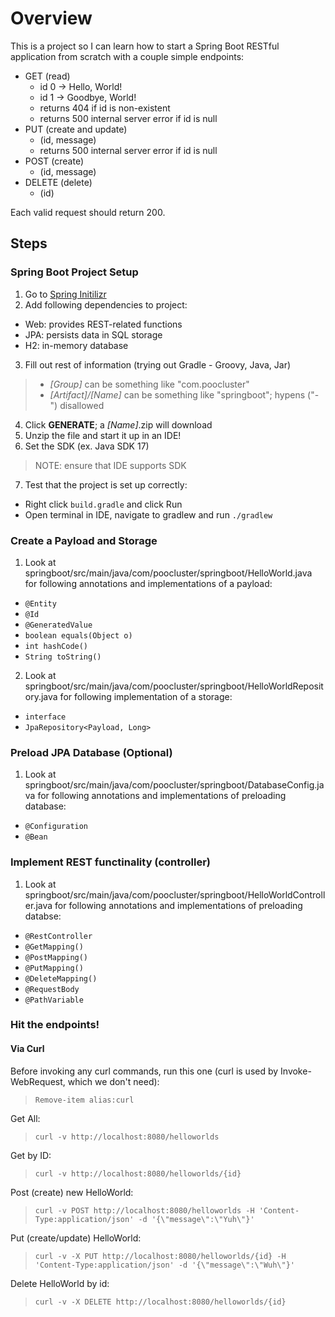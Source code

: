 # Overview
This is a project so I can learn how to start a Spring Boot RESTful application from scratch with a couple simple endpoints:
- GET (read)
    - id 0 -> Hello, World!
    - id 1 -> Goodbye, World!
    - returns 404 if id is non-existent
    - returns 500 internal server error if id is null
- PUT (create and update)
    - (id, message)
    - returns 500 internal server error if id is null
- POST (create)
    - (id, message)
- DELETE (delete)
    - (id)

Each valid request should return 200.

## Steps
### Spring Boot Project Setup
1. Go to [Spring Initilizr](https://start.spring.io/)
2. Add following dependencies to project:
- Web: provides REST-related functions
- JPA: persists data in SQL storage
- H2: in-memory database
3. Fill out rest of information (trying out Gradle - Groovy, Java, Jar)
> - *[Group]* can be something like "com.poocluster"
> - *[Artifact]/[Name]* can be something like "springboot"; hypens ("-") disallowed

4. Click **GENERATE**; a *[Name]*.zip will download
5. Unzip the file and start it up in an IDE!
6. Set the SDK (ex. Java SDK 17)
> NOTE: ensure that IDE supports SDK
7. Test that the project is set up correctly:
- Right click `build.gradle` and click Run
- Open terminal in IDE, navigate to gradlew and run `./gradlew`

### Create a Payload and Storage
1. Look at springboot/src/main/java/com/poocluster/springboot/HelloWorld.java for following annotations and implementations of a payload:
- `@Entity`
- `@Id`
- `@GeneratedValue`
- `boolean equals(Object o)`
- `int hashCode()`
- `String toString()`
2. Look at springboot/src/main/java/com/poocluster/springboot/HelloWorldRepository.java for following implementation of a storage:
- `interface`
- `JpaRepository<Payload, Long>`

### Preload JPA Database (Optional)
1. Look at springboot/src/main/java/com/poocluster/springboot/DatabaseConfig.java for following annotations and implementations of preloading database:
- `@Configuration`
- `@Bean`

### Implement REST functinality (controller)
1. Look at springboot/src/main/java/com/poocluster/springboot/HelloWorldController.java for following annotations and implementations of preloading databse:
- `@RestController`
- `@GetMapping()`
- `@PostMapping()`
- `@PutMapping()`
- `@DeleteMapping()`
- `@RequestBody`
- `@PathVariable`

### Hit the endpoints!
#### Via Curl
Before invoking any curl commands, run this one (curl is used by Invoke-WebRequest, which we don't need):
> `Remove-item alias:curl`

Get All:
> `curl -v http://localhost:8080/helloworlds`

Get by ID:
> `curl -v http://localhost:8080/helloworlds/{id}`

Post (create) new HelloWorld:
> `curl -v POST http://localhost:8080/helloworlds -H 'Content-Type:application/json' -d '{\"message\":\"Yuh\"}'`


Put (create/update) HelloWorld:
> `curl -v -X PUT http://localhost:8080/helloworlds/{id} -H 'Content-Type:application/json' -d '{\"message\":\"Wuh\"}'`

Delete HelloWorld by id:
> `curl -v -X DELETE http://localhost:8080/helloworlds/{id}`